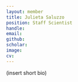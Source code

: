 ```yaml
---
layout: member
title: Julieta Saluzzo
position: Staff Scientist
handle:
email: 
github: 
scholar:
image: 
cv: 
---
```


(insert short bio)
